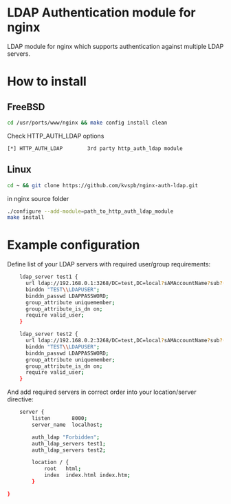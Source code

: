# LDAP Authentication module for nginx
LDAP module for nginx which supports authentication against multiple LDAP servers.

# How to install

## FreeBSD

```bash
cd /usr/ports/www/nginx && make config install clean
```

Check HTTP_AUTH_LDAP options


```
[*] HTTP_AUTH_LDAP        3rd party http_auth_ldap module 
```

## Linux

```bash
cd ~ && git clone https://github.com/kvspb/nginx-auth-ldap.git   
```

in nginx source folder

```bash
./configure --add-module=path_to_http_auth_ldap_module
make install
```

# Example configuration
Define list of your LDAP servers with required user/group requirements:

```bash
    ldap_server test1 {
      url ldap://192.168.0.1:3268/DC=test,DC=local?sAMAccountName?sub?(objectClass=person);
      binddn "TEST\\LDAPUSER";
      binddn_passwd LDAPPASSWORD;
      group_attribute uniquemember;
      group_attribute_is_dn on;
      require valid_user;
    }

    ldap_server test2 {
      url ldap://192.168.0.2:3268/DC=test,DC=local?sAMAccountName?sub?(objectClass=person);
      binddn "TEST\\LDAPUSER";
      binddn_passwd LDAPPASSWORD;
      group_attribute uniquemember;
      group_attribute_is_dn on;
      require valid_user;
    }
```

And add required servers in correct order into your location/server directive:
```bash
    server {
        listen       8000;
        server_name  localhost;

        auth_ldap "Forbidden";
        auth_ldap_servers test1;
		auth_ldap_servers test2;

        location / {
            root   html;
            index  index.html index.htm;
        }

}
```
